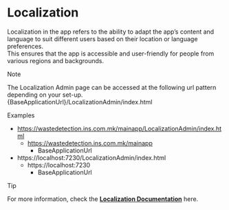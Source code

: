 # Localization  

Localization in the app refers to the ability to adapt the app’s content and language to suit different users based on their location or language preferences.  
This ensures that the app is accessible and user-friendly for people from various regions and backgrounds.  

> [!NOTE]  
> The Localization Admin page can be accessed at the following url pattern depending on your set-up.  
> {BaseApplicationUrl}/LocalizationAdmin/index.html  
> 
> Examples
> - https://wastedetection.ins.com.mk/mainapp/LocalizationAdmin/index.html
>   - https://wastedetection.ins.com.mk/mainapp 
>     - BaseApplicationUrl  
> - https://localhost:7230/LocalizationAdmin/index.html  
>   - https://localhost:7230  
>     - BaseApplicationUrl  

> [!TIP]
>
> For more information, check the [**Localization Documentation**](../../documentation/localization/overview.md) here.  
